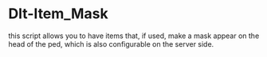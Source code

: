 # Dlt-Item_Mask
this script allows you to have items that, if used, make a mask appear on the head of the ped, which is also configurable on the server side.
